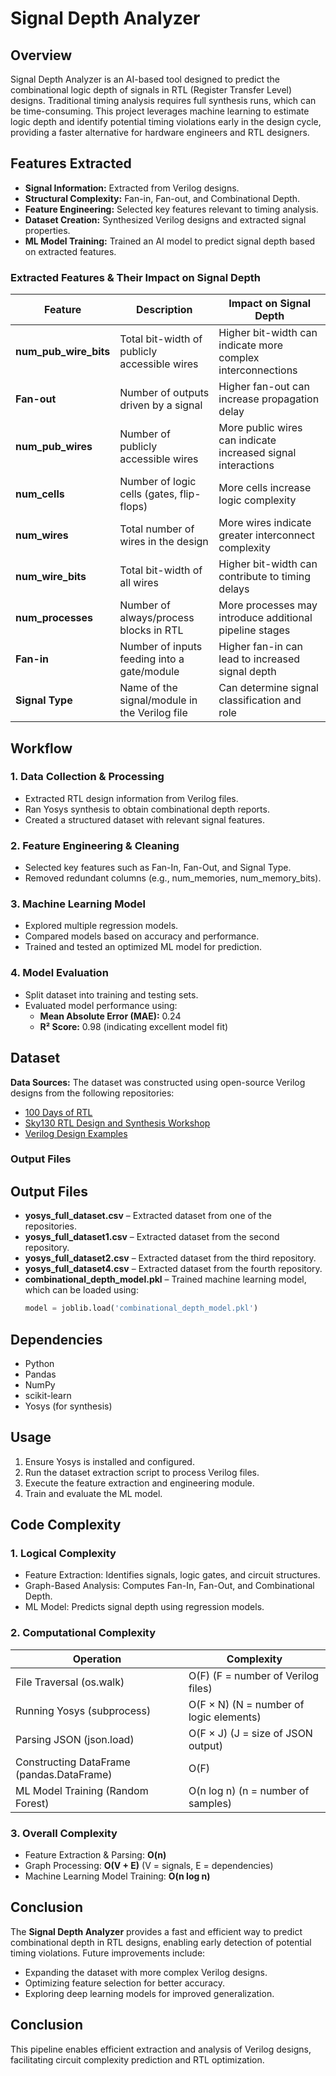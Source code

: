 # Signal Depth Analyzer

## Overview
Signal Depth Analyzer is an AI-based tool designed to predict the combinational logic depth of signals in RTL (Register Transfer Level) designs. Traditional timing analysis requires full synthesis runs, which can be time-consuming. This project leverages machine learning to estimate logic depth and identify potential timing violations early in the design cycle, providing a faster alternative for hardware engineers and RTL designers.

## Features Extracted
- **Signal Information:** Extracted from Verilog designs.
- **Structural Complexity:** Fan-in, Fan-out, and Combinational Depth.
- **Feature Engineering:** Selected key features relevant to timing analysis.
- **Dataset Creation:** Synthesized Verilog designs and extracted signal properties.
- **ML Model Training:** Trained an AI model to predict signal depth based on extracted features.

### Extracted Features & Their Impact on Signal Depth
| Feature | Description | Impact on Signal Depth |
|---------|-------------|-----------------------|
| **num_pub_wire_bits** | Total bit-width of publicly accessible wires | Higher bit-width can indicate more complex interconnections |
| **Fan-out** | Number of outputs driven by a signal | Higher fan-out can increase propagation delay |
| **num_pub_wires** | Number of publicly accessible wires | More public wires can indicate increased signal interactions |
| **num_cells** | Number of logic cells (gates, flip-flops) | More cells increase logic complexity |
| **num_wires** | Total number of wires in the design | More wires indicate greater interconnect complexity |
| **num_wire_bits** | Total bit-width of all wires | Higher bit-width can contribute to timing delays |
| **num_processes** | Number of always/process blocks in RTL | More processes may introduce additional pipeline stages |
| **Fan-in** | Number of inputs feeding into a gate/module | Higher fan-in can lead to increased signal depth |
| **Signal Type** | Name of the signal/module in the Verilog file | Can determine signal classification and role |

## Workflow
### 1. Data Collection & Processing
- Extracted RTL design information from Verilog files.
- Ran Yosys synthesis to obtain combinational depth reports.
- Created a structured dataset with relevant signal features.

### 2. Feature Engineering & Cleaning
- Selected key features such as Fan-In, Fan-Out, and Signal Type.
- Removed redundant columns (e.g., num_memories, num_memory_bits).

### 3. Machine Learning Model
- Explored multiple regression models.
- Compared models based on accuracy and performance.
- Trained and tested an optimized ML model for prediction.

### 4. Model Evaluation
- Split dataset into training and testing sets.
- Evaluated model performance using:
  - **Mean Absolute Error (MAE):** 0.24
  - **R² Score:** 0.98 (indicating excellent model fit)

## Dataset
**Data Sources:**
The dataset was constructed using open-source Verilog designs from the following repositories:
- [100 Days of RTL](https://github.com/ekb0412/100DaysofRTL)
- [Sky130 RTL Design and Synthesis Workshop](https://github.com/kunalg123/sky130RTLDesignAndSynthesisWorkshop)
- [Verilog Design Examples](https://github.com/snbk001/Verilog-Design-Examples/tree/main/Half%20Adder)

### Output Files
## Output Files

- **yosys_full_dataset.csv** – Extracted dataset from one of the repositories.  
- **yosys_full_dataset1.csv** – Extracted dataset from the second repository.  
- **yosys_full_dataset2.csv** – Extracted dataset from the third repository.  
- **yosys_full_dataset4.csv** – Extracted dataset from the fourth repository.  
- **combinational_depth_model.pkl** – Trained machine learning model, which can be loaded using:  
  ```python
  model = joblib.load('combinational_depth_model.pkl')


## Dependencies
- Python
- Pandas
- NumPy
- scikit-learn
- Yosys (for synthesis)

## Usage
1. Ensure Yosys is installed and configured.
2. Run the dataset extraction script to process Verilog files.
3. Execute the feature extraction and engineering module.
4. Train and evaluate the ML model.

## Code Complexity
### 1. Logical Complexity
- Feature Extraction: Identifies signals, logic gates, and circuit structures.
- Graph-Based Analysis: Computes Fan-In, Fan-Out, and Combinational Depth.
- ML Model: Predicts signal depth using regression models.

### 2. Computational Complexity
| Operation | Complexity |
|-----------|-------------|
| File Traversal (os.walk) | O(F) (F = number of Verilog files) |
| Running Yosys (subprocess) | O(F × N) (N = number of logic elements) |
| Parsing JSON (json.load) | O(F × J) (J = size of JSON output) |
| Constructing DataFrame (pandas.DataFrame) | O(F) |
| ML Model Training (Random Forest) | O(n log n) (n = number of samples) |

### 3. Overall Complexity
- Feature Extraction & Parsing: **O(n)**
- Graph Processing: **O(V + E)** (V = signals, E = dependencies)
- Machine Learning Model Training: **O(n log n)**



## Conclusion
The **Signal Depth Analyzer** provides a fast and efficient way to predict combinational depth in RTL designs, enabling early detection of potential timing violations. Future improvements include:
- Expanding the dataset with more complex Verilog designs.
- Optimizing feature selection for better accuracy.
- Exploring deep learning models for improved generalization.



## Conclusion
This pipeline enables efficient extraction and analysis of Verilog designs, facilitating circuit complexity prediction and RTL optimization.

